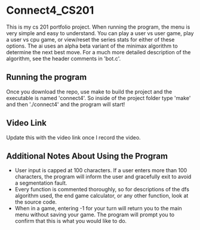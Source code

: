 # Connect4_CS201

This is my cs 201 portfolio project. When running the program, the menu is very simple and easy to understand. You can play a user vs user game, play a user vs cpu game, or view/reset the series stats for either of these options. The ai uses an alpha beta variant of the minimax algorithm to determine the next best move. For a much more detailed description of the algorithm, see the header comments in 'bot.c'.  

## Running the program

Once you download the repo, use make to build the project and the executable is named 'connect4'. So inside of the project folder type 'make' and then './connect4' and the program will start!

## Video Link

Update this with the video link once I record the video.

## Additional Notes About Using the Program

- User input is capped at 100 characters. If a user enters more than 100 characters, the program will inform the user and gracefully exit to avoid a segmentation fault. <br>
- Every function is commented thoroughly, so for descriptions of the dfs algorithm used, the end game calculator, or any other function, look at the source code. <br>
- When in a game, entering -1 for your turn will return you to the main menu without saving your game. The program will prompt you to confirm that this is what you would like to do. <br>
